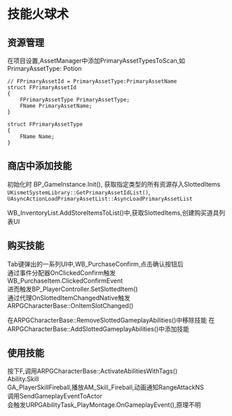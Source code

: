 # 技能火球术
## 资源管理
在项目设置,AssetManager中添加PrimaryAssetTypesToScan,如PrimaryAssetType: Potion  
```
// FPrimaryAssetId = PrimaryAssetType:PrimaryAssetName
struct FPrimaryAssetId
{
    FPrimaryAssetType PrimaryAssetType;
    FName PrimaryAssetName;
}

struct FPrimaryAssetType
{
    FName Name;
}
```

## 商店中添加技能
初始化时 BP_GameInstance.Init(), 获取指定类型的所有资源存入SlottedItems  
`UKismetSystemLibrary::GetPrimaryAssetIdList()`,  
`UAsyncActionLoadPrimaryAssetList::AsyncLoadPrimaryAssetList`  

WB_InventoryList.AddStoreItemsToList()中,获取SlottedItems,创建购买道具列表UI  

## 购买技能
Tab键弹出的一系列UI中,WB_PurchaseConfirm,点击确认按钮后  
通过事件分配器OnClickedConfirm触发  
WB_PurchaseItem.ClickedConfirmEvent  
进而触发BP_PlayerController.SetSlottedItem()  
通过代理OnSlottedItemChangedNative触发  
ARPGCharacterBase::OnItemSlotChanged()  

在ARPGCharacterBase::RemoveSlottedGameplayAbilities()中移除技能
在ARPGCharacterBase::AddSlottedGameplayAbilities()中添加技能  

## 使用技能
按下F,调用ARPGCharacterBase::ActivateAbilitiesWithTags()  
Ability.Skill  
GA_PlayerSkillFireball,播放AM_Skill_Fireball,动画通知RangeAttackNS  
调用SendGameplayEventToActor  
会触发URPGAbilityTask_PlayMontage.OnGameplayEvent(),原理不明  
